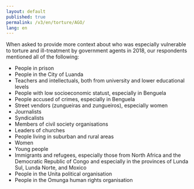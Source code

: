 ```yaml
---
layout: default
published: true
permalink: /v3/en/torture/AGO/
lang: en
---
```


When asked to provide more context about who was especially vulnerable to torture and ill-treatment by government agents in 2018, our respondents mentioned all of the following:
-	People in prison
-	People in the City of Luanda
-	Teachers and intellectuals, both from university and lower educational levels
-	People with low socioeconomic statust, especially in Benguela
-	People accused of crimes, especially in Benguela
-	Street vendors (zungueiras and zungueiros), especially women
-	Journalists
-	Syndicalists
-	Members of civil society organisations
-	Leaders of churches
-	People living in suburban and rural areas
-	Women
-	Young people
-	Immigrants and refugees, especially those from North Africa and the Democratic Republic of Congo and especially in the provinces of Lunda Sul, Lunda Norte, and Moxico
-	People in the Unita political organisation
-	People in the Omunga human rights organisation
